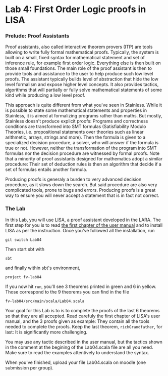 # Lab 4: First Order Logic proofs in LISA

### Prelude: Proof Assistants
Proof assistants, also called interactive theorem provers (ITP) are tools allowing to write fully formal mathematical proofs. Typically, the system is built on a small, fixed syntax for mathematical statement and set of inference rule, for example first order logic. Everything else is then built on those small foundations. The main role of the proof assistant is then to provide tools and assistance to the user to help produce such low level proofs. The assistant typically builds level of abstraction that hide the low level formalism and expose higher level concepts. It also provides tactics, algorithms that will partially or fully solve mathematical statements of some kind while producing a low level proof.

This approach is quite different from what you've seen in Stainless. While it is possible to state some mathematical statements and properties in Stainless, it is aimed at formalizing programs rather than maths. But mostly, Stainless doesn't produce explicit proofs: Programs and correctness conditions are transformed into SMT formulas (Satisfiability Modulo Theories, i.e. propositional statements over theories such as linear arithmetic, arrays, strings and more). Then the formula is given to a specialized decision procedure, a solver, who will answer if the formula is true or not. However, neither the transformation of the program into SMT formulas nor the decision procedure are witnessed by formal proofs. Note that a minority of proof assistants designed for mathematics adopt a similar procedure: Their set of deduction rules is then an algorithm that decide if a set of formulas entails another formula.

Producing proofs is generaly a burden to very advanced decision procedure, as it slows down the search. But said procedure are also very complicated tools, prone to bugs and errors. Producing proofs is a great way to ensure you will never accept a statement that is in fact not correct.


### The Lab
In this Lab, you will use LISA, a proof assistant developed in the LARA.
The first step for you is to read [the first chapter of the user manual](https://github.com/epfl-lara/lisa/blob/main/Reference%20Manual/lisa.pdf) and to install LISA as per the instruction. Once you've followed all the installation, run
```
git switch Lab04
```
Then start sbt with
```
sbt
```
and finally within sbt's environment,
```
project fv-lab04
```

If you now hit `run`, you'll see 3 theorems printed in green and 6 in yellow. Those correspond to the 9 theorems you can find in the file 

```
fv-lab04/src/main/scala/Lab04.scala
``` 

Your goal for this Lab is to is to complete the proofs of the last 6 theorems so that they are all accepted.
Read carefuly the first chapter of LISA's user manual, and the 3 proofs given as example: They contain all the tools needed to complete the proofs. Keep the last theorem, `richGrandfather`, for last: It is significantly more challenging.

You may use any tactic described in the user manual, but the tactics shown in the comment at the begining of the Lab04.scala file are all you need. Make sure to read the examples attentively to understand the syntax.

When you've finished, upload your file Lab04.scala on moodle (one submission per group).
